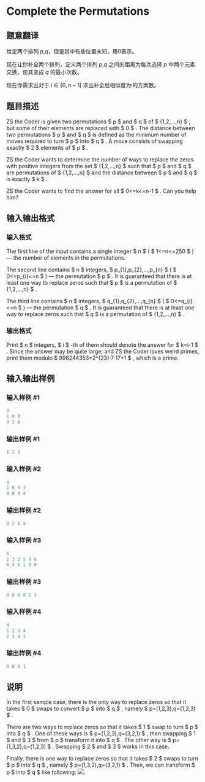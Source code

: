 # Complete the Permutations

## 题意翻译

给定两个排列 $p$,$q$，但是其中有些位置未知，用$0$表示。

现在让你补全两个排列，定义两个排列 $p$,$q$ 之间的距离为每次选择 $p$ 中两个元素交换，使其变成 $q$ 的最小次数。

现在你需求出对于 $i \in [0,n-1]$ 求出补全后相似度为i的方案数。

## 题目描述

ZS the Coder is given two permutations $ p $ and $ q $ of $ {1,2,...,n} $ , but some of their elements are replaced with $ 0 $ . The distance between two permutations $ p $ and $ q $ is defined as the minimum number of moves required to turn $ p $ into $ q $ . A move consists of swapping exactly $ 2 $ elements of $ p $ .

ZS the Coder wants to determine the number of ways to replace the zeros with positive integers from the set $ {1,2,...,n} $ such that $ p $ and $ q $ are permutations of $ {1,2,...,n} $ and the distance between $ p $ and $ q $ is exactly $ k $ .

ZS the Coder wants to find the answer for all $ 0<=k<=n-1 $ . Can you help him?

## 输入输出格式

### 输入格式

The first line of the input contains a single integer $ n $ ( $ 1<=n<=250 $ ) — the number of elements in the permutations.

The second line contains $ n $ integers, $ p_{1},p_{2},...,p_{n} $ ( $ 0<=p_{i}<=n $ ) — the permutation $ p $ . It is guaranteed that there is at least one way to replace zeros such that $ p $ is a permutation of $ {1,2,...,n} $ .

The third line contains $ n $ integers, $ q_{1},q_{2},...,q_{n} $ ( $ 0<=q_{i}<=n $ ) — the permutation $ q $ . It is guaranteed that there is at least one way to replace zeros such that $ q $ is a permutation of $ {1,2,...,n} $ .

### 输出格式

Print $ n $ integers, $ i $ -th of them should denote the answer for $ k=i-1 $ . Since the answer may be quite large, and ZS the Coder loves weird primes, print them modulo $ 998244353=2^{23}·7·17+1 $ , which is a prime.

## 输入输出样例

### 输入样例 #1

```cpp
3
1 0 0
0 2 0

```
### 输出样例 #1

```cpp
1 2 1 

```
### 输入样例 #2

```cpp
4
1 0 0 3
0 0 0 4

```
### 输出样例 #2

```cpp
0 2 6 4 

```
### 输入样例 #3

```cpp
6
1 3 2 5 4 6
6 4 5 1 0 0

```
### 输出样例 #3

```cpp
0 0 0 0 1 1 

```
### 输入样例 #4

```cpp
4
1 2 3 4
2 3 4 1

```
### 输出样例 #4

```cpp
0 0 0 1 

```
## 说明

In the first sample case, there is the only way to replace zeros so that it takes $ 0 $ swaps to convert $ p $ into $ q $ , namely $ p=(1,2,3),q=(1,2,3) $ .

There are two ways to replace zeros so that it takes $ 1 $ swap to turn $ p $ into $ q $ . One of these ways is $ p=(1,2,3),q=(3,2,1) $ , then swapping $ 1 $ and $ 3 $ from $ p $ transform it into $ q $ . The other way is $ p=(1,3,2),q=(1,2,3) $ . Swapping $ 2 $ and $ 3 $ works in this case.

Finally, there is one way to replace zeros so that it takes $ 2 $ swaps to turn $ p $ into $ q $ , namely $ p=(1,3,2),q=(3,2,1) $ . Then, we can transform $ p $ into $ q $ like following: ![](https://cdn.luogu.com.cn/upload/vjudge_pic/CF715E/a8247cc82a0cba4f9689117ba1b02f7ec42cc968.png).

